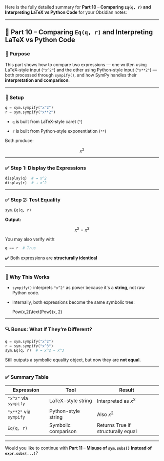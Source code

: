 Here is the fully detailed summary for **Part 10 – Comparing `Eq(q, r)` and Interpreting LaTeX vs Python Code** for your Obsidian notes:

---

## 🔁 Part 10 – Comparing `Eq(q, r)` and Interpreting LaTeX vs Python Code

### 📌 Purpose

This part shows how to compare two expressions — one written using LaTeX-style input (`"x^2"`) and the other using Python-style input (`"x**2"`) — both processed through `sympify()`, and how SymPy handles their **interpretation and comparison**.

---

### 🧾 Setup

```python
q = sym.sympify("x^2")
r = sym.sympify("x**2")
```

- `q` is built from LaTeX-style caret (`^`)
    
- `r` is built from Python-style exponentiation (`**`)
    

Both produce:

$$ x^2 $$

---

### ✅ Step 1: Display the Expressions

```python
display(q)  # → x^2
display(r)  # → x^2
```

---

### ✅ Step 2: Test Equality

```python
sym.Eq(q, r)
```

**Output:**

$$ x^2 = x^2 $$

You may also verify with:

```python
q == r  # True
```

✔️ Both expressions are **structurally identical**

---

### 🧠 Why This Works

- `sympify()` interprets `"x^2"` as power because it's a **string**, not raw Python code.
    
- Internally, both expressions become the same symbolic tree:
    
    Pow(x,2)\text{Pow}(x, 2)

---

### 🔍 Bonus: What If They’re Different?

```python
q = sym.sympify("x^2")
r = sym.sympify("x^3")
sym.Eq(q, r)  # → x^2 = x^3
```

Still outputs a symbolic equality object, but now they are **not equal**.

---

### ✅ Summary Table

|Expression|Tool|Result|
|---|---|---|
|`"x^2"` via `sympify`|LaTeX-style string|Interpreted as $x^2$|
|`"x**2"` via `sympify`|Python-style string|Also $x^2$|
|`Eq(q, r)`|Symbolic comparison|Returns True if structurally equal|

---

Would you like to continue with **Part 11 – Misuse of `sym.subs()` Instead of `expr.subs(...)`**?